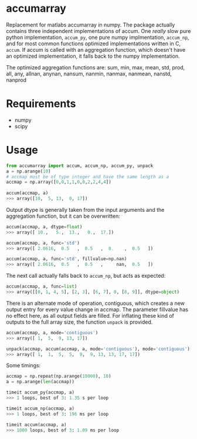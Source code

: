 accumarray
==========

Replacement for matlabs accumarray in numpy. The package actually contains 
three independent implementations of accum. One _really_ slow pure python
implementation, `accum_py`, one pure numpy implmentation, `accum_np`, and 
for most common functions optimized implementations written in C, `accum`.
If accum is called with an aggregation function, which doesn't have an
optimized implementation, it falls back to the numpy implementation.

The optimized aggregation functions are: 
sum, min, max, mean, std, prod, all, any, allnan, anynan,
nansum, nanmin, nanmax, nanmean, nanstd, nanprod


Requirements
============

* numpy
* scipy


Usage
=====

```python
from accumarray import accum, accum_np, accum_py, unpack
a = np.arange(10)
# accmap must be of type integer and have the same length as a
accmap = np.array([0,0,1,1,0,0,2,2,4,4])
    
accum(accmap, a)
>>> array([10,  5, 13,  0, 17])
```
    
Output dtype is generally taken from the input arguments and the
aggregation function, but it can be overwritten:

```python
accum(accmap, a, dtype=float)
>>> array([ 10.,   5.,  13.,   0.,  17.])

accum(accmap, a, func='std')
>>> array([ 2.0616,  0.5   ,  0.5   ,  0.    ,  0.5   ])

accum(accmap, a, func='std', fillvalue=np.nan)
>>> array([ 2.0616,  0.5   ,  0.5   ,     nan,  0.5   ])
```

The next call actually falls back to `accum_np`, but acts as expected:

```python
accum(accmap, a, func=list)
>>> array([[0, 1, 4, 5], [2, 3], [6, 7], 0, [8, 9]], dtype=object)
```    

There is an alternate mode of operation, contiguous, which creates
a new output entry for every value change in accmap. The parameter
fillvalue has no effect here, as all output fields are filled. For
inflating these kind of outputs to the full array size, the function
`unpack` is provided.

```python
accum(accmap, a, mode='contiguous')
>>> array([ 1,  5,  9, 13, 17])

unpack(accmap, accum(accmap, a, mode='contiguous'), mode='contiguous')
>>> array([ 1,  1,  5,  5,  9,  9, 13, 13, 17, 17])
```

Some timings:
```python
accmap = np.repeat(np.arange(10000), 10)
a = np.arange(len(accmap))

timeit accum_py(accmap, a)
>>> 1 loops, best of 3: 1.35 s per loop

timeit accum_np(accmap, a)
>>> 1 loops, best of 3: 196 ms per loop

timeit accum(accmap, a)
>>> 1000 loops, best of 3: 1.09 ms per loop
```
